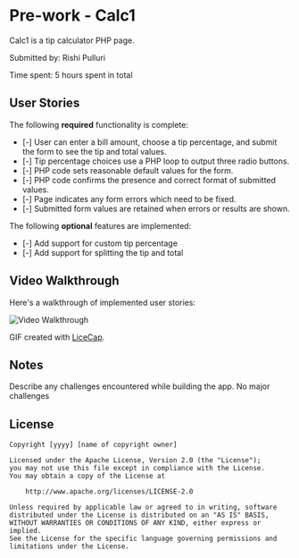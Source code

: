 # Pre-work - Calc1

Calc1 is a tip calculator PHP page.

Submitted by: Rishi Pulluri

Time spent: 5 hours spent in total

## User Stories

The following **required** functionality is complete:
* [-] User can enter a bill amount, choose a tip percentage, and submit the form to see the tip and total values.
* [-] Tip percentage choices use a PHP loop to output three radio buttons.
* [-] PHP code sets reasonable default values for the form.
* [-] PHP code confirms the presence and correct format of submitted values.
* [-] Page indicates any form errors which need to be fixed.
* [-] Submitted form values are retained when errors or results are shown.

The following **optional** features are implemented:
* [-] Add support for custom tip percentage
* [-] Add support for splitting the tip and total


## Video Walkthrough

Here's a walkthrough of implemented user stories:

<img src='http://i.imgur.com/link/to/your/gif/file.gif' title='Video Walkthrough' width='' alt='Video Walkthrough' />

GIF created with [LiceCap](http://www.cockos.com/licecap/).

## Notes

Describe any challenges encountered while building the app.
No major challenges

## License

    Copyright [yyyy] [name of copyright owner]

    Licensed under the Apache License, Version 2.0 (the "License");
    you may not use this file except in compliance with the License.
    You may obtain a copy of the License at

        http://www.apache.org/licenses/LICENSE-2.0

    Unless required by applicable law or agreed to in writing, software
    distributed under the License is distributed on an "AS IS" BASIS,
    WITHOUT WARRANTIES OR CONDITIONS OF ANY KIND, either express or implied.
    See the License for the specific language governing permissions and
    limitations under the License.
